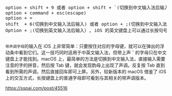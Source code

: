 <pre>
option + shift + 9 或者 option + shift + `(切换到中文输入法后输入)                  ·
option + command + esc(escape)                                                  Force quit Applications
option + =                                                                      ≠
shift  + 6(切换到中文输入法后输入) 或者 option + ;(切换到中文输入法后输入)              ……
Option + ;(切换到英文输入法后输入）, iOS 的英文键盘上可以通过长按句号来输入省略号.         …

</pre>

`带声调字母`的输入在 iOS 上非常简单：只要按住对应的字母键，就可以在弹出的浮动条中看到它们。这一技巧同时适用于中英文输入法，但带上声 ˇ 的字母只在中文键盘上才能找到。macOS 上，最简单的方法是切换到中文输入法，直接输入需要注音的字的拼音，然后按 Tab 键，就会发现韵母上出现了声调。反复按 Tab 直到看到所需的声调，然后直接回车即可上屏。另外，较新版本的 macOS 借鉴了 iOS 上的交互方式，长按键盘上的普通字母即可看到与其相关的带声调版本。




https://sspai.com/post/45516
